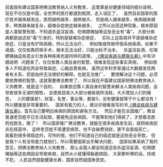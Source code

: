 前面我有建议国家把佛法教育纳入义务教育，
这里算是对健康领域的细分说明，
&nbsp;
现在不仅仅是中国，全世界的医疗都遇到瓶颈，走入误区了，
&nbsp;
虽然目前国家的医疗技术越来越发达，医院越修越多，越修越大，
但是病人越来越多，疾病越来越多，种类越来越复杂，疑难杂症绝症越来越多，
&nbsp;
之所以出现这种现象，根本原因是人类智慧有限，不知道杀盗淫妄酒、吃喝嫖赌抽等这些恶业有“毒”，
大部分疾病都是由这些“毒”引发的，特别是疑难杂症绝症，
&nbsp;
实际上这些病并不是疑难杂症绝症，只是没有铲除病根，所以无法治疗，
&nbsp;
例如吸烟导致呼吸系统疾病，如果不戒烟，仅仅依靠药物手术，根本无法治好，只能治标不治本，
&nbsp;
杀盗淫妄酒、吃喝嫖赌抽这些恶业引发各种疾病也是同样的道理，
[《佛说疾病与健康长寿》](https://www.kancloud.cn/luojiangtao/foshuojiankang)中有详细说明
&nbsp;
问题来了，仅仅依靠人类自身的智慧，很难发现这些事实真相，
&nbsp;
例如很多人不知道吃肉会导致癌症、心脑血管疾病，
虽然近年科学家通过大数据发现两者有关系，但是始终无法很好的解释，也就无法推广，
&nbsp;
要想解决这个问题，必须要依靠佛的智慧，这就需要佛法教育了，
所以我在开篇建议国家把佛法教育纳入义务教育，就是这个目的，
&nbsp;
如果依旧靠人类自身的智慧来解决人类疾病问题，会导致很多无谓的牺牲，
会使居民收入大部分被疾病所消耗，大大增加人们的痛苦，
&nbsp;
人的健康是1，财富，名誉，事业等，都是0，没有健康就等于什么都没有！
所以健康是非常重要的，
&nbsp;
国家有能力的人，建议仔细看我写的书[《佛说疾病与健康长寿》](https://www.kancloud.cn/luojiangtao/foshuojiankang)，首先自己要明白疾病的原因和避免方法，
&nbsp;
然后才能在全国推广，教会普通老百姓平日生活起居，要避免这些病因，
不能等到他们得病了，才想着去医院找医生，晚了！
&nbsp;
所以国家推广佛法教育，就能在很多疾病发生前，就把疾病扼杀在摇篮中，
这样老百姓不用遭受病苦，也不会破费钱财，更不会面临死亡，
&nbsp;
我看到很多得癌症的，可怜的很，他们不知道自己的癌症就是这些恶业导致，
但是我个人有没有能力就他们，所以需要国家出手解决问题，
&nbsp;
国家如果采纳了我的意见，把佛法教育纳入义务教育，
那么全国人都会知道这些杀盗淫妄酒、吃喝嫖赌抽等这些病因会导致疾病，自然从小就懂得躲避病因，
大家都听佛的话，持戒不犯，
人民自然就能健康长寿，国家自然就国泰民安。



